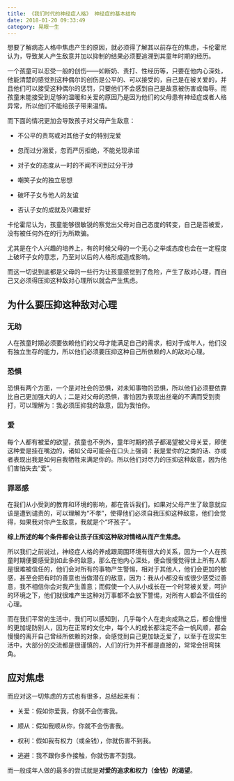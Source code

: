 ```yaml
---
title: 《我们时代的神经症人格》 神经症的基本结构
date: 2018-01-20 09:33:49
category: 晃眼一生
---
```


想要了解病态人格中焦虑产生的原因，就必须得了解其以前存在的焦虑，卡伦霍尼认为，导致某人产生敌意并加以抑制的结果必须要追溯到其童年时期的经历。

一个孩童可以忍受一般的创伤——如断奶、责打、性经历等，只要在他内心深处，他能清楚的感觉到这种偶尔的创伤是公平的、可以接受的，自己是在被关爱的，并且他们可以接受这种偶尔的惩罚，只要他们不会感到自己是故意被伤害或侮辱。而孩童未能接受到足够的温暖和关爱的原因乃是因为他们的父母患有神经症或者人格异常，所以他们不能给孩子带来温情。



而下面的情况更加会导致孩子对父母产生敌意：

- 不公平的责骂或对其他子女的特别宠爱

- 忽而过分溺爱，忽而严厉拒绝，不能兑现承诺

- 对子女的态度从一时的不闻不问到过分干涉

- 嘲笑子女的独立思想

- 破坏子女与他人的友谊

- 否认子女的成就及兴趣爱好

卡伦霍尼认为，孩童能够很敏锐的察觉出父母对自己态度的转变，自己是否被爱，没有被任何外在的行为所欺骗。

尤其是在个人兴趣的培养上，有的时候父母的一个无心之举或态度也会在一定程度上破坏子女的意志，乃至对以后的人格形成造成影响。

而这一切说到底都是父母的一些行为让孩童感觉到了危险，产生了敌对心理，而自己又必须得压抑这种敌对心理所以就会产生焦虑。

## 为什么要压抑这种敌对心理

### 无助

人在孩童时期必须要依赖他们的父母才能满足自己的需求，相对于成年人，他们没有独立生存的能力，所以他们必须要压抑这种自己所依赖的人的敌对心理。

### 恐惧

恐惧有两个方面，一个是对社会的恐惧，对未知事物的恐惧，所以他们必须要依靠比自己更加强大的人；二是对父母的恐惧，害怕因为表现出丝毫的不满而受到责打，可以理解为：我必须压抑我的敌意，因为我怕你。

### 爱

每个人都有被爱的欲望，孩童也不例外，童年时期的孩子都渴望被父母关爱，即使这种爱是挂在嘴边的，诸如父母可能会在口头上强调：我是爱你的之类的话、亦或者表现出我是如何自我牺牲来满足你的。所以他们对尽力的压抑这种敌意，因为他们害怕失去“爱”。

### 罪恶感

在我们从小受到的教育和环境的影响，都在告诉我们，如果对父母产生了敌意就应该是遭到谴责的，可以理解为“不孝”，使得他们必须自我压抑这种敌意，他们会觉得，如果我对你产生敌意，我就是个“坏孩子”。

**综上所述的每个条件都会让孩子压抑这种敌对情绪从而产生焦虑。**

所以我们之前说过，神经症人格的养成跟周围环境有很大的关系，因为一个人在孩童时期便要感受到如此多的敌意，那么在他内心深处，便会慢慢觉得世上所有人都是很难被信任的，他们会对所有的事物产生警惕，相对于其他人，他们会更加的敏感，甚至会把有时的善意也当做潜在的敌意，因为：我从小都没有或很少感受过善意，我不相信你会对我产生善意；而假使一个人从小成长在一个时常被关爱，呵护的环境之下，他们就很难产生这种对万事都不会放下警惕，对所有人都会不信任的心理。

而在我们平常的生活中，我们可以感知到，几乎每个人在走向成熟之后，都会慢慢的更加堤防别人，因为在正常的文化中，每个人的成长都注定不会一帆风顺，都会慢慢的离开自己曾经所依赖的对象，会感觉到自己更加缺乏爱了，以至于在现实生活中，大部分的交流都是很谨慎的，人们的行为并不都是直接的，常常会拐弯抹角。

## 应对焦虑

而应对这一切焦虑的方式也有很多，总结起来有：

- 关爱：假如你爱我，你就不会伤害我。

- 顺从：假如我顺从你，你就不会伤害我。

- 权利：假如我有权力（或金钱），你就伤害不到我。

- 逃避：我不跟你多作接触，你就伤害不到我。

而一般成年人做的最多的尝试就是**对爱的追求和权力（金钱）的渴望**。